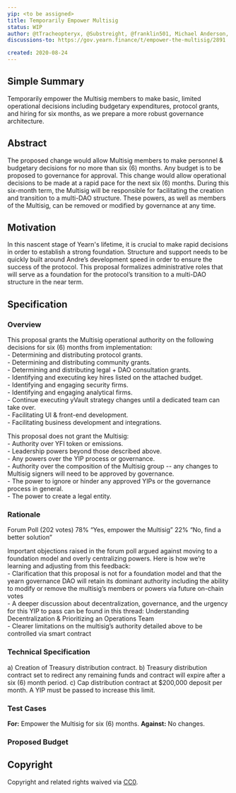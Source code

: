 ```yaml
---
yip: <to be assigned>
title: Temporarily Empower Multisig
status: WIP
author: @tTracheopteryx, @Substreight, @franklin501, Michael Anderson, Vance Spencer
discussions-to: https://gov.yearn.finance/t/empower-the-multisig/2891

created: 2020-08-24
---
```


<!--You can leave these HTML comments in your merged YIP and delete the visible duplicate text guides, they will not appear and may be helpful to refer to if you edit it again. This is the suggested template for new YIPs. Note that an YIP number will be assigned by an editor. When opening a pull request to submit your YIP, please use an abbreviated title in the filename, `yip-draft_title_abbrev.md`. The title should be 44 characters or less.-->
## Simple Summary
<!--"If you can't explain it simply, you don't understand it well enough." Simply describe the outcome the proposed changes intends to achieve. This should be non-technical and accessible to a casual community member.-->
Temporarily empower the Multisig members to make basic, limited operational decisions including budgetary expenditures, protocol grants, and hiring for six months, as we prepare a more robust governance architecture.

## Abstract
<!--A short (~200 word) description of the proposed change, the abstract should clearly describe the proposed change. This is what *will* be done if the YIP is implemented, not *why* it should be done or *how* it will be done. If the YIP proposes deploying a new contract, write, "we propose to deploy a new contract that will do x".-->
The proposed change would allow Multisig members to make personnel & budgetary decisions for no more than six (6) months. Any budget is to be proposed to governance for approval. This change would allow operational decisions to be made at a rapid pace for the next six (6) months. During this six-month term, the Multisig will be responsible for facilitating the creation and transition to a multi-DAO structure. These powers, as well as members of the Multisig, can be removed or modified by governance at any time.

## Motivation
<!--This is the problem statement. This is the *why* of the YIP. It should clearly explain *why* the current state of the protocol is inadequate.  It is critical that you explain *why* the change is needed, if the YIP proposes changing how something is calculated, you must address *why* the current calculation is innaccurate or wrong. This is not the place to describe how the YIP will address the issue!-->
In this nascent stage of Yearn's lifetime, it is crucial to make rapid decisions in order to establish a strong foundation. Structure and support needs to be quickly built around Andre’s development speed in order to ensure the success of the protocol. This proposal formalizes administrative roles that will serve as a foundation for the protocol’s transition to a multi-DAO structure in the near term. 

## Specification
<!--The specification should describe the syntax and semantics of any new feature, there are five sections
1. Overview
2. Rationale
3. Technical Specification
4. Test Cases
5. Configurable Values
-->

### Overview
<!--This is a high level overview of *how* the YIP will solve the problem. The overview should clearly describe how the new feature will be implemented.-->
This proposal grants the Multisig operational authority on the following decisions for six (6) months from implementation: 
    <br>- Determining and distributing protocol grants.
    <br>- Determining and distributing community grants.
    <br>- Determining and distributing legal + DAO consultation grants. 
    <br>- Identifying and executing key hires listed on the attached budget.
    <br>- Identifying and engaging security firms. 
    <br>- Identifying and engaging analytical firms. 
    <br>- Continue executing yVault strategy changes until a dedicated team can take over.
    <br>- Facilitating UI & front-end development.
    <br>- Facilitating business development and integrations. 

This proposal does not grant the Multisig: 
    <br>- Authority over YFI token or emissions.
    <br>- Leadership powers beyond those described above.
    <br>- Any powers over the YIP process or governance.
    <br>- Authority over the composition of the Multisig group -- any changes to Multisig signers will need to be approved by governance.
    <br>- The power to ignore or hinder any approved YIPs or the governance process in general.
    <br>- The power to create a legal entity.

### Rationale
<!--This is where you explain the reasoning behind how you propose to solve the problem. Why did you propose to implement the change in this way, what were the considerations and trade-offs. The rationale fleshes out what motivated the design and why particular design decisions were made. It should describe alternate designs that were considered and related work. The rationale may also provide evidence of consensus within the community, and should discuss important objections or concerns raised during discussion.-->
Forum Poll (202 votes)
78% “Yes, empower the Multisig”
22% “No, find a better solution”

Important objections raised in the forum poll argued against moving to a foundation model and overly centralizing powers. Here is how we’re learning and adjusting from this feedback:
    <br>- Clarification that this proposal is not for a foundation model and that the yearn governance DAO will retain its dominant authority including the ability to modify or     remove the multisig’s members or powers via future on-chain votes
    <br>- A deeper discussion about decentralization, governance, and the urgency for this YIP to pass can be found in this thread: Understanding Decentralization & Prioritizing an Operations Team
    <br>- Clearer limitations on the multisig’s authority detailed above to be controlled via smart contract

### Technical Specification
<!--The technical specification should outline the public API of the changes proposed. That is, changes to any of the interfaces yEarn Finance currently exposes or the creations of new ones.-->

a) Creation of Treasury distribution contract. 
b) Treasury distribution contract set to redirect any remaining funds and contract will expire after a six (6) month period. 
c) Cap distribution contract at $200,000 deposit per month. A YIP must be passed to increase this limit.

### Test Cases
**For:** Empower the Multisig for six (6) months.
**Against:** No changes.

### Proposed Budget


## Copyright
Copyright and related rights waived via [CC0](https://creativecommons.org/publicdomain/zero/1.0/).

